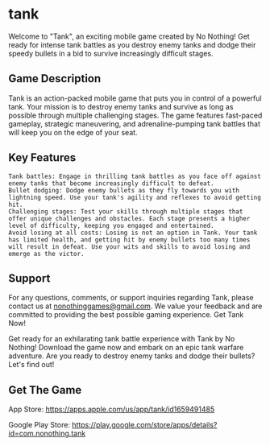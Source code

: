 # tank
Welcome to "Tank", an exciting mobile game created by No Nothing! Get ready for intense tank battles as you destroy enemy tanks and dodge their speedy bullets in a bid to survive increasingly difficult stages. 

## Game Description

Tank is an action-packed mobile game that puts you in control of a powerful tank. Your mission is to destroy enemy tanks and survive as long as possible through multiple challenging stages. The game features fast-paced gameplay, strategic maneuvering, and adrenaline-pumping tank battles that will keep you on the edge of your seat.
## Key Features

    Tank battles: Engage in thrilling tank battles as you face off against enemy tanks that become increasingly difficult to defeat.
    Bullet dodging: Dodge enemy bullets as they fly towards you with lightning speed. Use your tank's agility and reflexes to avoid getting hit.
    Challenging stages: Test your skills through multiple stages that offer unique challenges and obstacles. Each stage presents a higher level of difficulty, keeping you engaged and entertained.
    Avoid losing at all costs: Losing is not an option in Tank. Your tank has limited health, and getting hit by enemy bullets too many times will result in defeat. Use your wits and skills to avoid losing and emerge as the victor.

## Support

For any questions, comments, or support inquiries regarding Tank, please contact us at nonothinggames@gmail.com. We value your feedback and are committed to providing the best possible gaming experience.
Get Tank Now!

Get ready for an exhilarating tank battle experience with Tank by No Nothing! Download the game now and embark on an epic tank warfare adventure. Are you ready to destroy enemy tanks and dodge their bullets? Let's find out!

## Get The Game

App Store: https://apps.apple.com/us/app/tank/id1659491485

Google Play Store: https://play.google.com/store/apps/details?id=com.nonothing.tank
